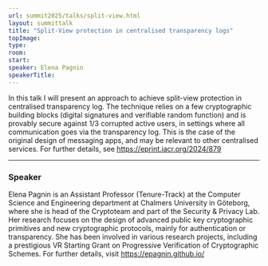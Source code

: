 ```yaml
---
url: summit2025/talks/split-view.html
layout: summittalk
title: "Split-View protection in centralised transparency logs"
topImage:
type:
room:
start:
speaker: Elena Pagnin
speakerTitle:
---
```


<div class="font-google font-medium">

In this talk I will present an approach to achieve split-view protection in
centralised transparency log. The technique relies on a few cryptographic
building blocks (digital signatures and verifiable random function) and is
provably secure against 1/3 corrupted active users, in settings where all
communication goes via the transparency log. This is the case of the original
design of messaging apps, and may be relevant to other centralised services.
For further details, see https://eprint.iacr.org/2024/879

---

### Speaker

Elena Pagnin is an Assistant Professor (Tenure-Track) at the Computer Science
and Engineering department at Chalmers University in Göteborg, where she is head
of the Cryptoteam and part of the Security & Privacy Lab. Her research focuses
on the design of advanced public key cryptographic primitives and new
cryptographic protocols, mainly for authentication or transparency. She has been
involved in various research projects, including a prestigious VR Starting
Grant on Progressive Verification of Cryptographic Schemes. For further details,
visit https://epagnin.github.io/

</div>
